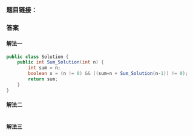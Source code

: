 ## 

### 题目链接：



### 答案

#### 解法一

```Java
public class Solution {
    public int Sum_Solution(int n) {
        int sum = n;
        boolean x = (n != 0) && ((sum=n + Sum_Solution(n-1)) != 0);
        return sum;
    }
}
```
#### 解法二

```Java

```

#### 解法三

```Java

```
